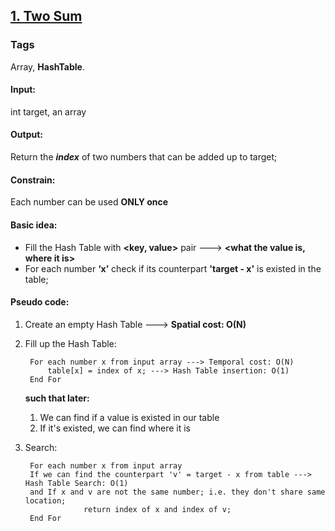 ## [1. Two Sum](https://leetcode.com/problems/two-sum/)
### Tags
Array, **HashTable**.  
#### Input: 
int target, an array
#### Output: 
Return the **_index_** of two numbers that can be added up to target;
#### Constrain: 
Each number can be used __ONLY once__
#### Basic idea:
* Fill the Hash Table with __<key, value>__ pair ---> __<what the value is, where it is>__
* For each number **‘x’** check if its counterpart **'target - x'** is existed in the table;
#### Pseudo code:
1. Create an empty Hash Table ---> **Spatial cost: O(N)**
2. Fill up the Hash Table:

		For each number x from input array ---> Temporal cost: O(N)
			table[x] = index of x; ---> Hash Table insertion: O(1)
		End For
	**such that later:**
	1. We can find if a value is existed in our table
	2. If it's existed, we can find where it is
3. Search:
		
        For each number x from input array
		If we can find the counterpart 'v' = target - x from table ---> Hash Table Search: O(1) 
		and If x and v are not the same number; i.e. they don't share same location;
            		return index of x and index of v;
        End For
       
